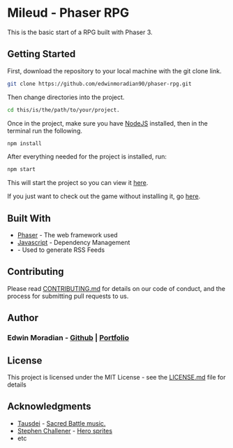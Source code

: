 # Mileud - Phaser RPG

This is the basic start of a RPG built with Phaser 3.

## Getting Started

First, download the repository to your local machine with the git clone link. 

```bash
git clone https://github.com/edwinmoradian90/phaser-rpg.git
```

Then change directories into the project.

```bash
cd this/is/the/path/to/your/project.
```

Once in the project, make sure you have [NodeJS](https://nodejs.org/en/) installed, then in the terminal run the following.

```bash
npm install
```

After everything needed for the project is installed, run:

```bash
npm start
```

This will start the project so you can view it [here](https://localhost:8000).

If you just want to check out the game without installing it, go [here]().

## Built With

* [Phaser](http://www.dropwizard.io/1.0.2/docs/) - The web framework used
* [Javascript](https://maven.apache.org/) - Dependency Management
* [](https://rometools.github.io/rome/) - Used to generate RSS Feeds

## Contributing

Please read [CONTRIBUTING.md](https://gist.github.com/PurpleBooth/b24679402957c63ec426) for details on our code of conduct, and the process for submitting pull requests to us.

## Author

### Edwin Moradian - [Github](https://github.com/edwinmoradian90) | [Portfolio](https://edwin-moradian.firebaseapp.com)

## License

This project is licensed under the MIT License - see the [LICENSE.md](LICENSE.md) file for details

## Acknowledgments

* [Tausdei](https://opengameart.org/users/tausdei) - [Sacred Battle music.](https://opengameart.org/content/sacred-battle)
* [Stephen Challener](https://opengameart.org/users/redshrike) - [Hero sprites](https://opengameart.org/content/four-characters-my-lpc-entries)
* etc
